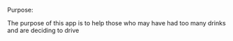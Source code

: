 Purpose:

The purpose of this app is to help those who may have had too many drinks and are deciding to drive 